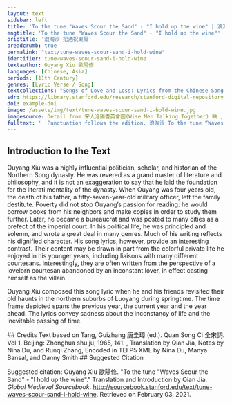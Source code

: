 ```yaml
---
layout: text
sidebar: left
title: 'To the tune "Waves Scour the Sand" - "I hold up the wine" | 浪淘沙·把酒祝東風'
engtitle: 'To the tune "Waves Scour the Sand" - "I hold up the wine"'
origtitle: '浪淘沙·把酒祝東風'
breadcrumb: true
permalink: "text/tune-waves-scour-sand-i-hold-wine"
identifier: tune-waves-scour-sand-i-hold-wine
textauthor: Ouyang Xiu 歐陽修
languages: [Chinese, Asia]
periods: [11th Century]
genres: [Lyric Verse / Song]
textcollections: "Songs of Love and Loss: Lyrics from the Chinese Song Dynasty, Love Songs of the Medieval World: Lyrics from Europe and Asia"
sdr: https://library.stanford.edu/research/stanford-digital-repository 
doi: example-doi 
image: /assets/img/text/tune-waves-scour-sand-i-hold-wine.jpg
imagesource: Detail from 宋人洛陽耆英會圖(Wise Men Talking Together) 軸 , Anonymous,  National Palace Museum, Accession Number: K2A000173N000000000PAA [Public Domain]]'
fulltext: '  Punctuation follows the edition. 浪淘沙 To the tune “Waves Scour the Sand” 把酒祝東風。 I hold up the wine and toast the eastern wind, 且共從容。 “Let us dally and not rush.” 垂楊紫陌洛城東。 Along the lilac-laden path with drooping willows in the east of Luoyang, 總是當時攜手處， Is where we used to walk hand in hand, 游遍芳叢。 Roaming among the thickets of fragrance.refers to flowers 聚散苦匆匆。 Gathering together is always fleeting and separating is always bitter. 此恨無窮。 My regrets about this have no end. 今年花勝去年紅。 The flowers this year are redder than the last; 可惜明年花更好， It is a pity that when next year's ones are even better, 知與誰同。 I do not know with whom I will look at them. '
---
```

## Introduction to the Text 
<p dir="ltr" id="docs-internal-guid-f40f9790-7fff-ba57-7912-ac9703b6f020">Ouyang Xiu was a highly influential politician, scholar, and historian of the Northern Song dynasty. He was revered as a grand master of literature and philosophy, and it is not an exaggeration to say that he laid the foundation for the literati mentality of the dynasty. When Ouyang was four years old, the death of his father, a fifty-seven-year-old military officer, left the family destitute. Poverty did not stop Ouyang’s passion for reading: he would borrow books from his neighbors and make copies in order to study them further. Later, he became a bureaucrat and was posted to many cities as a prefect of the imperial court. In his political life, he was principled and solemn, and wrote a great deal in many genres. Much of his writing reflects his dignified character. His song lyrics, however, provide an interesting contrast. Their content may be drawn in part from the colorful private life he enjoyed in his younger years, including liaisons with many different courtesans. Interestingly, they are often written from the perspective of a lovelorn courtesan abandoned by an inconstant lover, in effect casting himself as the villain.</p> <p dir="ltr" id="docs-internal-guid-2ac7761f-7fff-1620-d1c5-b860b59d987d">Ouyang Xiu composed this song lyric when he and his friends revisited their old haunts in the northern suburbs of Luoyang during springtime. The time frame depicted spans the previous year, the current year and the year ahead. The lyrics convey sadness about the inconstancy of life and the inevitable passing of time. </p>
## Credits
Text based on Tang, Guizhang 唐圭璋 (ed.). Quan Song Ci 全宋詞. Vol 1. Beijing: Zhonghua shu ju, 1965, 141. 					, 
Translation by Qian Jia, Notes by Nina Du,  and Runqi Zhang, 
Encoded in TEI P5 XML by Nina Du, Manya Bansal,  and Danny Smith
## Suggested Citation
<p>Suggested citation: Ouyang Xiu 歐陽修.  "To the tune "Waves Scour the Sand" - "I hold up the wine"." Translation and Introduction by Qian Jia. <em>Global Medieval Sourcebook</em>. <a href="http://sourcebook.stanford.edu/text/tune-waves-scour-sand-i-hold-wine">http://sourcebook.stanford.edu/text/tune-waves-scour-sand-i-hold-wine</a>. Retrieved on February 03, 2021.</p>